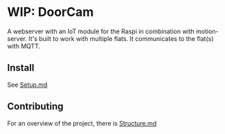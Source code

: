 # WIP: DoorCam

A webserver with an IoT module for the Raspi in combination with motion-server. It's built to work with multiple flats.
It communicates to the flat(s) with MQTT.

## Install

See [Setup.md](docs/Setup.md)

## Contributing

For an overview of the project, there is [Structure.md](docs/Structure.md)

